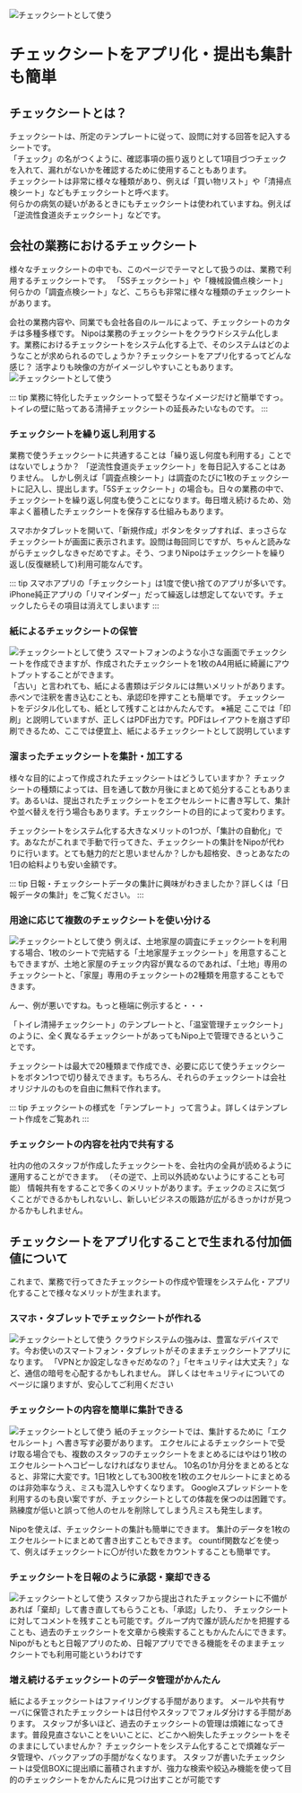 ![チェックシートとして使う](/idea/icatch1.png)
# チェックシートをアプリ化・提出も集計も簡単

## チェックシートとは？
チェックシートは、所定のテンプレートに従って、設問に対する回答を記入するシートです。  
「チェック」の名がつくように、確認事項の振り返りとして1項目づつチェックを入れて、漏れがないかを確認するために使用することもあります。  
チェックシートは非常に様々な種類があり、例えば「買い物リスト」や「清掃点検シート」などもチェックシートと呼べます。  
何らかの病気の疑いがあるときにもチェックシートは使われていますね。例えば「逆流性食道炎チェックシート」などです。  

## 会社の業務におけるチェックシート
様々なチェックシートの中でも、このページでテーマとして扱うのは、業務で利用するチェックシートです。
「5Sチェックシート」や「機械設備点検シート」何らかの「調査点検シート」など、こちらも非常に様々な種類のチェックシートがあります。

会社の業務内容や、同業でも会社各自のルールによって、チェックシートのカタチは多種多様です。
Nipoは業務のチェックシートをクラウドシステム化します。業務におけるチェックシートをシステム化する上で、そのシステムはどのようなことが求められるのでしょうか？チェックシートをアプリ化するってどんな感じ？
活字よりも映像の方がイメージしやすいこともあります。
![チェックシートとして使う](/idea/i1.gif)


::: tip
業務に特化したチェックシートって堅そうなイメージだけど簡単ですっ。
トイレの壁に貼ってある清掃チェックシートの延長みたいなものです。
:::

### チェックシートを繰り返し利用する
業務で使うチェックシートに共通することは「繰り返し何度も利用する」ことではないでしょうか？
「逆流性食道炎チェックシート」を毎日記入することはありません。
しかし例えば「調査点検シート」は調査のたびに1枚のチェックシートに記入し、提出します。「5Sチェックシート」の場合も。日々の業務の中で、チェックシートを繰り返し何度も使うことになります。毎日増え続けるため、効率よく蓄積したチェックシートを保存する仕組みもあります。

スマホかタブレットを開いて、「新規作成」ボタンをタップすれば、まっさらなチェックシートが画面に表示されます。設問は毎回同じですが、ちゃんと読みながらチェックしなきゃだめですよ。そう、つまりNipoはチェックシートを繰り返し(反復継続して)利用可能なんです。

::: tip
スマホアプリの「チェックシート」は1度で使い捨てのアプリが多いです。  
iPhone純正アプリの「リマインダー」だって繰返しは想定してないです。チェックしたらその項目は消えてしまいます
:::

### 紙によるチェックシートの保管
![チェックシートとして使う](/idea/i2.png)
スマートフォンのような小さな画面でチェックシートを作成できますが、作成されたチェックシートを1枚のA4用紙に綺麗にアウトプットすることができます。<br>
「古い」と言われても、紙による書類はデジタルには無いメリットがあります。
赤ペンで注釈を書き込むことも、承認印を押すことも簡単です。
チェックシートをデジタル化しても、紙として残すことはかんたんです。
※補足
ここでは「印刷」と説明していますが、正しくはPDF出力です。PDFはレイアウトを崩さず印刷できるため、ここでは便宜上、紙によるチェックシートとして説明しています


### 溜まったチェックシートを集計・加工する
様々な目的によって作成されたチェックシートはどうしていますか？
チェックシートの種類によっては、目を通して数か月後にまとめて処分することもあります。あるいは、提出されたチェックシートをエクセルシートに書き写して、集計や並べ替えを行う場合もあります。チェックシートの目的によって変わります。

チェックシートをシステム化する大きなメリットの1つが、「集計の自動化」です。あなたがこれまで手動で行ってきた、チェックシートの集計をNipoが代わりに行います。とても魅力的だと思いませんか？しかも超格安、きっとあなたの1日の給料よりも安い金額です。

::: tip
日報・チェックシートデータの集計に興味がわきましたか？詳しくは「日報データの集計」をご覧ください。
:::

### 用途に応じて複数のチェックシートを使い分ける

![チェックシートとして使う](/idea/i3.gif)
例えば、土地家屋の調査にチェックシートを利用する場合、1枚のシートで完結する「土地家屋チェックシート」を用意することもできますが、土地と家屋のチェック内容が異なるのであれば、「土地」専用のチェックシートと、「家屋」専用のチェックシートの2種類を用意することもできます。

んー、例が悪いですね。もっと極端に例示すると・・・

「トイレ清掃チェックシート」のテンプレートと、「温室管理チェックシート」のように、全く異なるチェックシートがあってもNipo上で管理できるということです。

チェックシートは最大で20種類まで作成でき、必要に応じて使うチェックシートをボタン1つで切り替えできます。もちろん、それらのチェックシートは会社オリジナルのものを自由に無料で作れます。

::: tip
チェックシートの様式を「テンプレート」って言うよ。詳しくはテンプレート作成をご覧あれ
:::


### チェックシートの内容を社内で共有する
社内の他のスタッフが作成したチェックシートを、会社内の全員が読めるように運用することができます。
（その逆で、上司以外読めないようにすることも可能）
情報共有をすることで多くのメリットがあります。チェックのミスに気づくことができるかもしれないし、新しいビジネスの販路が広がるきっかけが見つかるかもしれません。

## チェックシートをアプリ化することで生まれる付加価値について
これまで、業務で行ってきたチェックシートの作成や管理をシステム化・アプリ化することで様々なメリットが生まれます。

### スマホ・タブレットでチェックシートが作れる
![チェックシートとして使う](/idea/i4.png)
クラウドシステムの強みは、豊富なデバイスです。今お使いのスマートフォン・タブレットがそのままチェックシートアプリになります。
「VPNとか設定しなきゃだめなの？」「セキュリティは大丈夫？」など、通信の暗号を心配するかもしれません。
詳しくはセキュリティについてのページに譲りますが、安心してご利用ください

### チェックシートの内容を簡単に集計できる
![チェックシートとして使う](/idea/i5.gif)
紙のチェックシートでは、集計するために「エクセルシート」へ書き写す必要があります。
エクセルによるチェックシートで受け取る場合でも、複数のスタッフのチェックシートをまとめるにはやはり1枚のエクセルシートへコピーしなければなりません。
10名の1か月分をまとめるとなると、非常に大変です。1日1枚としても300枚を1枚のエクセルシートにまとめるのは非効率なうえ、ミスも混入しやすくなります。
Googleスプレッドシートを利用するのも良い案ですが、チェックシートとしての体裁を保つのは困難です。熟練度が低いと誤って他人のセルを削除してしまう凡ミスも発生します。

Nipoを使えば、チェックシートの集計も簡単にできます。
集計のデータを1枚のエクセルシートにまとめて書き出すこともできます。
countif関数などを使って、例えばチェックシートに〇が付いた数をカウントすることも簡単です。

### チェックシートを日報のように承認・棄却できる
![チェックシートとして使う](/idea/i6.gif)
スタッフから提出されたチェックシートに不備があれば「棄却」して書き直してもらうことも、「承認」したり、
チェックシートに対してコメントを残すことも可能です。グループ内で誰が読んだかを把握することも、過去のチェックシートを文章から検索することもかんたんにできます。
Nipoがもともと日報アプリのため、日報アプリでできる機能をそのままチェックシートでも利用可能というわけです

### 増え続けるチェックシートのデータ管理がかんたん
紙によるチェックシートはファイリングする手間があります。
メールや共有サーバに保管されたチェックシートは日付やスタッフでフォルダ分けする手間があります。
スタッフが多いほど、過去のチェックシートの管理は煩雑になってきます。普段見直さないことをいいことに、どこかへ紛失したチェックシートをそのままにしていませんか？
チェックシートをシステム化することで煩雑なデータ管理や、バックアップの手間がなくなります。
スタッフが書いたチェックシートは受信BOXに提出順に蓄積されますが、強力な検索や絞込み機能を使って目的のチェックシートをかんたんに見つけ出すことが可能です

